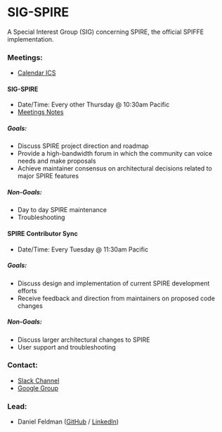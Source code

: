 # SIG-SPIRE

A Special Interest Group (SIG) concerning SPIRE, the official SPIFFE implementation.

### Meetings:
* [Calendar ICS](https://calendar.google.com/calendar/ical/c_q2don6m2b33gljqftauib3hnuk%40group.calendar.google.com/public/basic.ics)

#### SIG-SPIRE
* Date/Time: Every other Thursday @ 10:30am Pacific
* [Meetings Notes](https://docs.google.com/document/d/1IgpCkvSRSoY9Xd16gFQJJ1KP8sLZ7EE39cEjBK_UIg4)

##### Goals:
* Discuss SPIRE project direction and roadmap
* Provide a high-bandwidth forum in which the community can voice needs and make proposals
* Achieve maintainer consensus on architectural decisions related to major SPIRE features

##### Non-Goals:
* Day to day SPIRE maintenance
* Troubleshooting

#### SPIRE Contributor Sync
* Date/Time: Every Tuesday @ 11:30am Pacific

##### Goals:
* Discuss design and implementation of current SPIRE development efforts
* Receive feedback and direction from maintainers on proposed code changes

##### Non-Goals:
* Discuss larger architectural changes to SPIRE
* User support and troubleshooting

### Contact:
* [Slack Channel](https://spiffe.slack.com/messages/spire/)
* [Google Group](https://groups.google.com/a/spiffe.io/d/forum/sig-spire)


### Lead:
* Daniel Feldman ([GitHub](https://github.com/dfeldman) / [LinkedIn](https://www.linkedin.com/in/dfeldman/))
